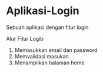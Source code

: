 # Aplikasi-Login
Sebuah aplikasi dengan fitur login

Alur Fitur Logib
1. Memasukkan email dan password
2. Memvalidasi masukan
3. Menampilkan halaman home
